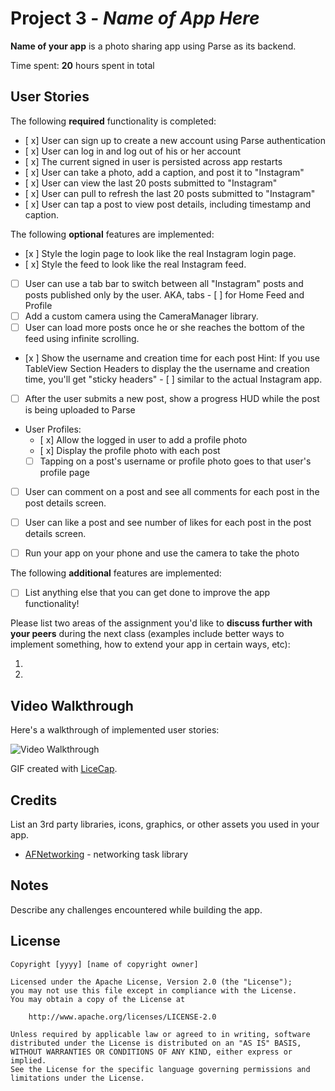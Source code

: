 # Project 3 - *Name of App Here*

**Name of your app** is a photo sharing app using Parse as its backend.

Time spent: **20** hours spent in total

## User Stories

The following **required** functionality is completed:

- [ x] User can sign up to create a new account using Parse authentication
- [ x] User can log in and log out of his or her account
- [ x] The current signed in user is persisted across app restarts
- [ x] User can take a photo, add a caption, and post it to "Instagram"
- [ x] User can view the last 20 posts submitted to "Instagram"
- [ x] User can pull to refresh the last 20 posts submitted to "Instagram"
- [ x] User can tap a post to view post details, including timestamp and caption.

The following **optional** features are implemented:

- [x ] Style the login page to look like the real Instagram login page.
- [ x] Style the feed to look like the real Instagram feed.
- [ ] User can use a tab bar to switch between all "Instagram" posts and posts published only by the user. AKA, tabs - [ ] for Home Feed and Profile
- [ ] Add a custom camera using the CameraManager library.
- [ ] User can load more posts once he or she reaches the bottom of the feed using infinite scrolling.
- [x ] Show the username and creation time for each post
Hint: If you use TableView Section Headers to display the the username and creation time, you'll get "sticky headers" - [ ] similar to the actual Instagram app.
- [ ] After the user submits a new post, show a progress HUD while the post is being uploaded to Parse
- User Profiles:
   - [ x] Allow the logged in user to add a profile photo
   - [ x] Display the profile photo with each post
   - [ ] Tapping on a post's username or profile photo goes to that user's profile page
- [ ] User can comment on a post and see all comments for each post in the post details screen.
- [ ] User can like a post and see number of likes for each post in the post details screen.
- [ ] Run your app on your phone and use the camera to take the photo


The following **additional** features are implemented:

- [ ] List anything else that you can get done to improve the app functionality!

Please list two areas of the assignment you'd like to **discuss further with your peers** during the next class (examples include better ways to implement something, how to extend your app in certain ways, etc):

1.
2.

## Video Walkthrough

Here's a walkthrough of implemented user stories:

<img src='http://i.imgur.com/IjUHAoD.gif' title='Video Walkthrough' width='' alt='Video Walkthrough' />

GIF created with [LiceCap](http://www.cockos.com/licecap/).

## Credits

List an 3rd party libraries, icons, graphics, or other assets you used in your app.

- [AFNetworking](https://github.com/AFNetworking/AFNetworking) - networking task library


## Notes

Describe any challenges encountered while building the app.

## License

    Copyright [yyyy] [name of copyright owner]

    Licensed under the Apache License, Version 2.0 (the "License");
    you may not use this file except in compliance with the License.
    You may obtain a copy of the License at

        http://www.apache.org/licenses/LICENSE-2.0

    Unless required by applicable law or agreed to in writing, software
    distributed under the License is distributed on an "AS IS" BASIS,
    WITHOUT WARRANTIES OR CONDITIONS OF ANY KIND, either express or implied.
    See the License for the specific language governing permissions and
    limitations under the License.
